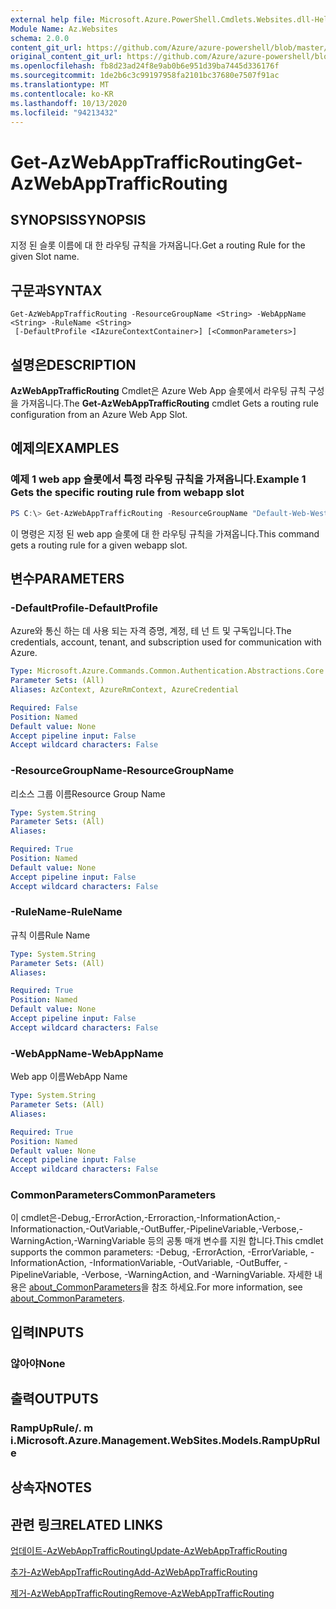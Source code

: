 ```yaml
---
external help file: Microsoft.Azure.PowerShell.Cmdlets.Websites.dll-Help.xml
Module Name: Az.Websites
schema: 2.0.0
content_git_url: https://github.com/Azure/azure-powershell/blob/master/src/Websites/Websites/help/Get-AzWebAppTrafficRouting.md
original_content_git_url: https://github.com/Azure/azure-powershell/blob/master/src/Websites/Websites/help/Get-AzWebAppTrafficRouting.md
ms.openlocfilehash: fb8d23ad24f8e9ab0b6e951d39ba7445d336176f
ms.sourcegitcommit: 1de2b6c3c99197958fa2101bc37680e7507f91ac
ms.translationtype: MT
ms.contentlocale: ko-KR
ms.lasthandoff: 10/13/2020
ms.locfileid: "94213432"
---
```

# <span data-ttu-id="578ca-101">Get-AzWebAppTrafficRouting</span><span class="sxs-lookup"><span data-stu-id="578ca-101">Get-AzWebAppTrafficRouting</span></span>

## <span data-ttu-id="578ca-102">SYNOPSIS</span><span class="sxs-lookup"><span data-stu-id="578ca-102">SYNOPSIS</span></span>
<span data-ttu-id="578ca-103">지정 된 슬롯 이름에 대 한 라우팅 규칙을 가져옵니다.</span><span class="sxs-lookup"><span data-stu-id="578ca-103">Get a routing Rule for the given Slot name.</span></span>

## <span data-ttu-id="578ca-104">구문과</span><span class="sxs-lookup"><span data-stu-id="578ca-104">SYNTAX</span></span>

```
Get-AzWebAppTrafficRouting -ResourceGroupName <String> -WebAppName <String> -RuleName <String>
 [-DefaultProfile <IAzureContextContainer>] [<CommonParameters>]
```

## <span data-ttu-id="578ca-105">설명은</span><span class="sxs-lookup"><span data-stu-id="578ca-105">DESCRIPTION</span></span>
<span data-ttu-id="578ca-106">**AzWebAppTrafficRouting** Cmdlet은 Azure Web App 슬롯에서 라우팅 규칙 구성을 가져옵니다.</span><span class="sxs-lookup"><span data-stu-id="578ca-106">The **Get-AzWebAppTrafficRouting** cmdlet Gets a routing rule configuration from an Azure Web App Slot.</span></span>

## <span data-ttu-id="578ca-107">예제의</span><span class="sxs-lookup"><span data-stu-id="578ca-107">EXAMPLES</span></span>

### <span data-ttu-id="578ca-108">예제 1 web app 슬롯에서 특정 라우팅 규칙을 가져옵니다.</span><span class="sxs-lookup"><span data-stu-id="578ca-108">Example 1 Gets the specific routing rule from webapp slot</span></span>
```powershell
PS C:\> Get-AzWebAppTrafficRouting -ResourceGroupName "Default-Web-WestUS" -WebAppName "ContosoSite"  -RuleName 'Stg'
```

<span data-ttu-id="578ca-109">이 명령은 지정 된 web app 슬롯에 대 한 라우팅 규칙을 가져옵니다.</span><span class="sxs-lookup"><span data-stu-id="578ca-109">This command gets a routing rule for a given webapp slot.</span></span>

## <span data-ttu-id="578ca-110">변수</span><span class="sxs-lookup"><span data-stu-id="578ca-110">PARAMETERS</span></span>

### <span data-ttu-id="578ca-111">-DefaultProfile</span><span class="sxs-lookup"><span data-stu-id="578ca-111">-DefaultProfile</span></span>
<span data-ttu-id="578ca-112">Azure와 통신 하는 데 사용 되는 자격 증명, 계정, 테 넌 트 및 구독입니다.</span><span class="sxs-lookup"><span data-stu-id="578ca-112">The credentials, account, tenant, and subscription used for communication with Azure.</span></span>

```yaml
Type: Microsoft.Azure.Commands.Common.Authentication.Abstractions.Core.IAzureContextContainer
Parameter Sets: (All)
Aliases: AzContext, AzureRmContext, AzureCredential

Required: False
Position: Named
Default value: None
Accept pipeline input: False
Accept wildcard characters: False
```

### <span data-ttu-id="578ca-113">-ResourceGroupName</span><span class="sxs-lookup"><span data-stu-id="578ca-113">-ResourceGroupName</span></span>
<span data-ttu-id="578ca-114">리소스 그룹 이름</span><span class="sxs-lookup"><span data-stu-id="578ca-114">Resource Group Name</span></span>

```yaml
Type: System.String
Parameter Sets: (All)
Aliases:

Required: True
Position: Named
Default value: None
Accept pipeline input: False
Accept wildcard characters: False
```

### <span data-ttu-id="578ca-115">-RuleName</span><span class="sxs-lookup"><span data-stu-id="578ca-115">-RuleName</span></span>
<span data-ttu-id="578ca-116">규칙 이름</span><span class="sxs-lookup"><span data-stu-id="578ca-116">Rule Name</span></span>
```yaml
Type: System.String
Parameter Sets: (All)
Aliases:

Required: True
Position: Named
Default value: None
Accept pipeline input: False
Accept wildcard characters: False
```

### <span data-ttu-id="578ca-117">-WebAppName</span><span class="sxs-lookup"><span data-stu-id="578ca-117">-WebAppName</span></span>
<span data-ttu-id="578ca-118">Web app 이름</span><span class="sxs-lookup"><span data-stu-id="578ca-118">WebApp Name</span></span>

```yaml
Type: System.String
Parameter Sets: (All)
Aliases:

Required: True
Position: Named
Default value: None
Accept pipeline input: False
Accept wildcard characters: False
```

### <span data-ttu-id="578ca-119">CommonParameters</span><span class="sxs-lookup"><span data-stu-id="578ca-119">CommonParameters</span></span>
<span data-ttu-id="578ca-120">이 cmdlet은-Debug,-ErrorAction,-Erroraction,-InformationAction,-Informationaction,-OutVariable,-OutBuffer,-PipelineVariable,-Verbose,-WarningAction,-WarningVariable 등의 공통 매개 변수를 지원 합니다.</span><span class="sxs-lookup"><span data-stu-id="578ca-120">This cmdlet supports the common parameters: -Debug, -ErrorAction, -ErrorVariable, -InformationAction, -InformationVariable, -OutVariable, -OutBuffer, -PipelineVariable, -Verbose, -WarningAction, and -WarningVariable.</span></span> <span data-ttu-id="578ca-121">자세한 내용은 [about_CommonParameters](http://go.microsoft.com/fwlink/?LinkID=113216)을 참조 하세요.</span><span class="sxs-lookup"><span data-stu-id="578ca-121">For more information, see [about_CommonParameters](http://go.microsoft.com/fwlink/?LinkID=113216).</span></span>

## <span data-ttu-id="578ca-122">입력</span><span class="sxs-lookup"><span data-stu-id="578ca-122">INPUTS</span></span>

### <span data-ttu-id="578ca-123">않아야</span><span class="sxs-lookup"><span data-stu-id="578ca-123">None</span></span>

## <span data-ttu-id="578ca-124">출력</span><span class="sxs-lookup"><span data-stu-id="578ca-124">OUTPUTS</span></span>

### <span data-ttu-id="578ca-125">RampUpRule/. m i.</span><span class="sxs-lookup"><span data-stu-id="578ca-125">Microsoft.Azure.Management.WebSites.Models.RampUpRule</span></span>

## <span data-ttu-id="578ca-126">상속자</span><span class="sxs-lookup"><span data-stu-id="578ca-126">NOTES</span></span>

## <span data-ttu-id="578ca-127">관련 링크</span><span class="sxs-lookup"><span data-stu-id="578ca-127">RELATED LINKS</span></span>

[<span data-ttu-id="578ca-128">업데이트-AzWebAppTrafficRouting</span><span class="sxs-lookup"><span data-stu-id="578ca-128">Update-AzWebAppTrafficRouting</span></span>](./Update-AzWebAppTrafficRouting.md)

[<span data-ttu-id="578ca-129">추가-AzWebAppTrafficRouting</span><span class="sxs-lookup"><span data-stu-id="578ca-129">Add-AzWebAppTrafficRouting</span></span>](./Add-AzWebAppTrafficRouting.md)

[<span data-ttu-id="578ca-130">제거-AzWebAppTrafficRouting</span><span class="sxs-lookup"><span data-stu-id="578ca-130">Remove-AzWebAppTrafficRouting</span></span>](./Remove-AzWebAppTrafficRouting.md)

